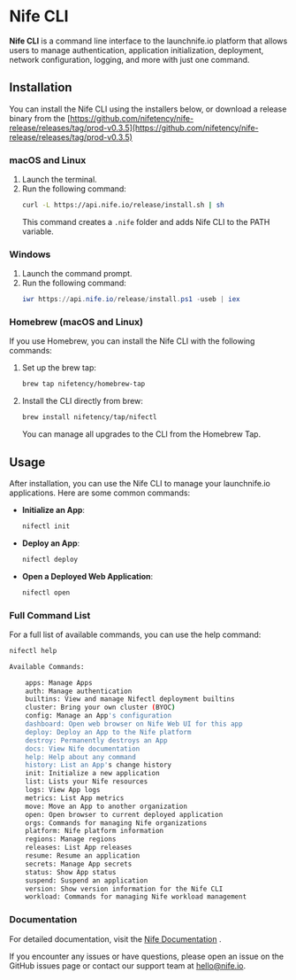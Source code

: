 # Nife CLI

**Nife CLI** is a command line interface to the launchnife.io platform that allows users to manage authentication, application initialization, deployment, network configuration, logging, and more with just one command.

## Installation

You can install the Nife CLI using the installers below, or download a release binary from the [https://github.com/nifetency/nife-release/releases/tag/prod-v0.3.5](https://github.com/nifetency/nife-release/releases/tag/prod-v0.3.5)

### macOS and Linux

1. Launch the terminal.
2. Run the following command:
    ```sh
    curl -L https://api.nife.io/release/install.sh | sh
    ```
    This command creates a `.nife` folder and adds Nife CLI to the PATH variable.

### Windows

1. Launch the command prompt.
2. Run the following command:
    ```powershell
    iwr https://api.nife.io/release/install.ps1 -useb | iex
    ```

### Homebrew (macOS and Linux)

If you use Homebrew, you can install the Nife CLI with the following commands:

1. Set up the brew tap:
    ```sh
    brew tap nifetency/homebrew-tap
    ```
2. Install the CLI directly from brew:
    ```sh
    brew install nifetency/tap/nifectl
    ```
    You can manage all upgrades to the CLI from the Homebrew Tap.

## Usage

After installation, you can use the Nife CLI to manage your launchnife.io applications. Here are some common commands:

- **Initialize an App**:
    ```sh
    nifectl init
    ```
- **Deploy an App**:
    ```sh
    nifectl deploy
    ```
- **Open a Deployed Web Application**:
    ```sh
    nifectl open
    ```

### Full Command List

For a full list of available commands, you can use the help command:
```sh
nifectl help

Available Commands:

    apps: Manage Apps
    auth: Manage authentication
    builtins: View and manage Nifectl deployment builtins
    cluster: Bring your own cluster (BYOC)
    config: Manage an App's configuration
    dashboard: Open web browser on Nife Web UI for this app
    deploy: Deploy an App to the Nife platform
    destroy: Permanently destroys an App
    docs: View Nife documentation
    help: Help about any command
    history: List an App's change history
    init: Initialize a new application
    list: Lists your Nife resources
    logs: View App logs
    metrics: List App metrics
    move: Move an App to another organization
    open: Open browser to current deployed application
    orgs: Commands for managing Nife organizations
    platform: Nife platform information
    regions: Manage regions
    releases: List App releases
    resume: Resume an application
    secrets: Manage App secrets
    status: Show App status
    suspend: Suspend an application
    version: Show version information for the Nife CLI
    workload: Commands for managing Nife workload management
```

### Documentation

For detailed documentation, visit the [Nife Documentation](https://docs.nife.io/docs/CLI/help) .

If you encounter any issues or have questions, please open an issue on the GitHub issues page or contact our support team at hello@nife.io.

